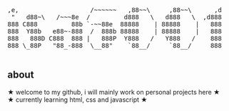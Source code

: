 <pre>
,e,                   /~~~~~~   ,88~~\     ,88~~\      ,d 
 "   d88~\   /~~~8e  /         d888   \   d888   \  ,d888 
888 C888         88b `-~~88e  88888    | 88888    |   888 
888  Y88b   e88~-888  /  888b 88888    | 88888    |   888 
888   888D C888  888 |   888P  Y888   /   Y888   /    888 
888 \_88P   "88_-888  \__88"    `88__/     `88__/     888 
                                                          
</pre>

<h2>about</h2>
★ welcome to my github, i will mainly work on personal projects here ★
<br>
★ currently learning html, css and javascript ★
